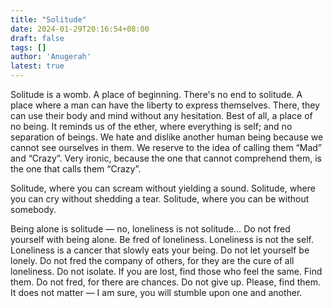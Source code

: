 ```yaml
---
title: "Solitude"
date: 2024-01-29T20:16:54+08:00
draft: false
tags: []
author: 'Anugerah'
latest: true
---
```


Solitude is a womb. A place of beginning. There's no end to solitude. A place where a man can have the liberty to express themselves. There, they can use their body and mind without any hesitation. Best of all, a place of no being. It reminds us of the ether, where everything is self; and no separation of beings. We hate and dislike another human being because we cannot see ourselves in them. We reserve to the idea of calling them “Mad” and “Crazy”. Very ironic, because the one that cannot comprehend them, is the one that calls them “Crazy”.

Solitude, where you can scream without yielding a sound. Solitude, where you can cry without shedding a tear. Solitude, where you can be without somebody.

Being alone is solitude — no, loneliness is not solitude… Do not fred yourself with being alone. Be fred of loneliness. Loneliness is not the self. Loneliness is a cancer that slowly eats your being. Do not let yourself be lonely. Do not fred the company of others, for they are the cure of all loneliness. Do not isolate. If you are lost, find those who feel the same. Find them. Do not fred, for there are chances. Do not give up. Please, find them. It does not matter — I am sure, you will stumble upon one and another.